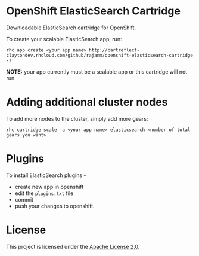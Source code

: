 OpenShift ElasticSearch Cartridge
=================================
Downloadable ElasticSearch cartridge for OpenShift.

To create your scalable ElasticSearch app, run:

    rhc app create <your app name> http://cartreflect-claytondev.rhcloud.com/github/rajanm/openshift-elasticsearch-cartridge -s

**NOTE:** your app currently must be a scalable app or this cartridge will not run.


Adding additional cluster nodes
===============================
To add more nodes to the cluster, simply add more gears:

    rhc cartridge scale -a <your app name> elasticsearch <number of total gears you want>


Plugins
=======
To install ElasticSearch plugins -
* create new app in openshift
* edit the `plugins.txt` file 
* commit
* push your changes to openshift.


License
=======
This project is licensed under the [Apache License 2.0](http://www.apache.org/licenses/LICENSE-2.0.html).
